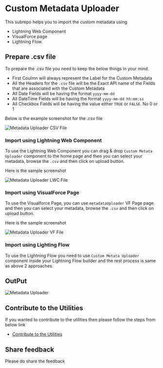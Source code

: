 # Custom Metadata Uploader

This subrepo helps you to import the custom metadata using 
- Lightning Web Component
- VisualForce page
- Lightning Flow.

## Prepare .csv file

To prepare the .csv file you need to keep the below things in your mind.

- First Coulmn will always represent the Label for the Custom Metadata
- All the Headers for the `.csv` file will be the Exact API name of the Fields that are associated with the Custom Metadata
- All Date Fields will be having the format `yyyy-mm-dd`
- All DateTime Fields will be having the format `yyyy-mm-dd hh:mm:ss`
- All Checkbox Fields will be having the value either `TRUE` or `FALSE`. No 0 or 1

Below is the example screenshot for the .csv file

![Metadata Uploader CSV File](https://github.com/amitastreait/Salesforce-Short-Hands/blob/master/images/csv.PNG)

### Import using Lightning Web Component
To use the Lightning Web Component you can drag & drop `Custom Metata Uploader` component to the home page and then you can select your metadata, browse the `.csv` and then click on upload button.

Here is the sample screenshot

![Metadata Uploader LWC File](https://github.com/amitastreait/Salesforce-Short-Hands/blob/master/images/lwcfile.PNG)

### Import using VisualForce Page
To use the Visualforce Page, you can use `metadataUploader` VF Page page and then you can select your metadata, browse the `.csv` and then click on upload button.

Here is the sample screenshot

![Metadata Uploader VF File](https://github.com/amitastreait/Salesforce-Short-Hands/blob/master/images/vffile.PNG)

### Import using Lighting Flow

To use the Lightning Flow you need to use `Custom Metata Uploader` component inside your Lightning Flow builder and the rest process is same as above 2 approaches.


## OutPut

![Metadata Uploader](https://github.com/amitastreait/Salesforce-Short-Hands/blob/master/images/result.PNG)

## Contribute to the Utilities
If you wanted to contribute to the utilities then please follow the steps from below link
- [Contribute to the Utilities](https://github.com/amitastreait/Salesforce-Short-Hands)

## Share feedback
Please do share the feedback